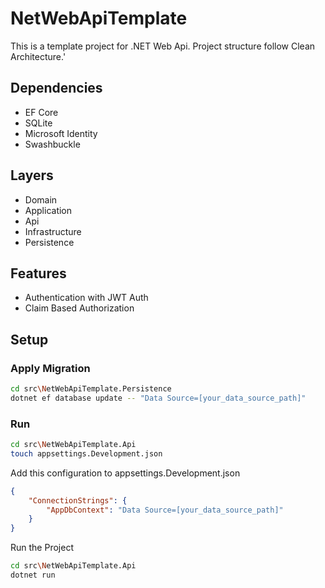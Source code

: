 # NetWebApiTemplate
This is a template project for .NET Web Api. Project structure follow Clean Architecture.'

## Dependencies
- EF Core
- SQLite
- Microsoft Identity
- Swashbuckle

## Layers
- Domain
- Application
- Api
- Infrastructure
- Persistence

## Features
- Authentication with JWT Auth
- Claim Based Authorization

## Setup

### Apply Migration
```sh
cd src\NetWebApiTemplate.Persistence
dotnet ef database update -- "Data Source=[your_data_source_path]"			
```

### Run
```sh
cd src\NetWebApiTemplate.Api
touch appsettings.Development.json
```

Add this configuration to appsettings.Development.json
```json
{
    "ConnectionStrings": {
        "AppDbContext": "Data Source=[your_data_source_path]"
    }
}
```

Run the Project
```sh
cd src\NetWebApiTemplate.Api
dotnet run
```




